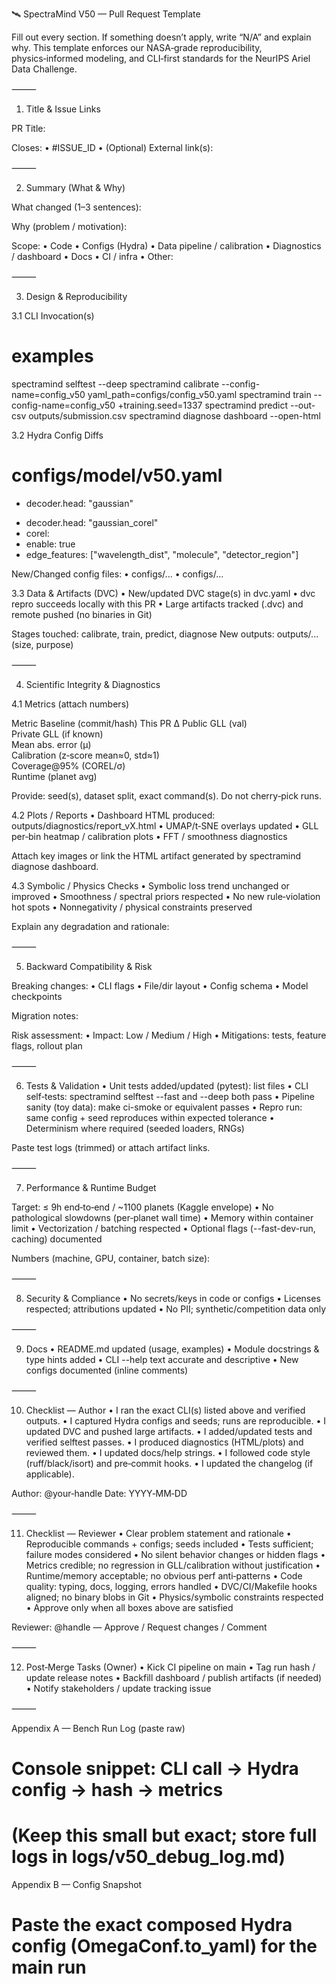 🛰️ SpectraMind V50 — Pull Request Template

Fill out every section. If something doesn’t apply, write “N/A” and explain why. This template enforces our NASA‑grade reproducibility, physics‑informed modeling, and CLI‑first standards for the NeurIPS Ariel Data Challenge.

⸻

1) Title & Issue Links

PR Title:

<!-- concise, imperative: e.g., “Add COREL edge‑feature GNN and calibrator hooks” -->


Closes:
	•	#ISSUE_ID
	•	(Optional) External link(s):

⸻

2) Summary (What & Why)

What changed (1–3 sentences):

<!-- high‑level overview -->


Why (problem / motivation):

<!-- scientific/engineering rationale; expected impact on μ/σ accuracy, GLL, calibration, or runtime -->


Scope:
	•	Code
	•	Configs (Hydra)
	•	Data pipeline / calibration
	•	Diagnostics / dashboard
	•	Docs
	•	CI / infra
	•	Other:

⸻

3) Design & Reproducibility

3.1 CLI Invocation(s)

<!-- Copy‑paste the exact commands you ran (no paraphrasing). Use the unified Typer CLI. -->


# examples
spectramind selftest --deep
spectramind calibrate --config-name=config_v50 yaml_path=configs/config_v50.yaml
spectramind train --config-name=config_v50 +training.seed=1337
spectramind predict --out-csv outputs/submission.csv
spectramind diagnose dashboard --open-html

3.2 Hydra Config Diffs

<!-- Paste minimal, focused diffs (before → after). If new files, list them. -->


# configs/model/v50.yaml
- decoder.head: "gaussian"
+ decoder.head: "gaussian_corel"
+ corel:
+   enable: true
+   edge_features: ["wavelength_dist", "molecule", "detector_region"]

New/Changed config files:
	•	configs/...
	•	configs/...

3.3 Data & Artifacts (DVC)
	•	New/updated DVC stage(s) in dvc.yaml
	•	dvc repro succeeds locally with this PR
	•	Large artifacts tracked (.dvc) and remote pushed (no binaries in Git)

Stages touched: calibrate, train, predict, diagnose
New outputs: outputs/... (size, purpose)

⸻

4) Scientific Integrity & Diagnostics

4.1 Metrics (attach numbers)

Metric	Baseline (commit/hash)	This PR	Δ
Public GLL (val)			
Private GLL (if known)			
Mean abs. error (μ)			
Calibration (z‑score mean≈0, std≈1)			
Coverage@95% (COREL/σ)			
Runtime (planet avg)			

Provide: seed(s), dataset split, exact command(s). Do not cherry‑pick runs.

4.2 Plots / Reports
	•	Dashboard HTML produced: outputs/diagnostics/report_vX.html
	•	UMAP/t‑SNE overlays updated
	•	GLL per‑bin heatmap / calibration plots
	•	FFT / smoothness diagnostics

Attach key images or link the HTML artifact generated by spectramind diagnose dashboard.

4.3 Symbolic / Physics Checks
	•	Symbolic loss trend unchanged or improved
	•	Smoothness / spectral priors respected
	•	No new rule‑violation hot spots
	•	Nonnegativity / physical constraints preserved

Explain any degradation and rationale:

⸻

5) Backward Compatibility & Risk

Breaking changes:
	•	CLI flags
	•	File/dir layout
	•	Config schema
	•	Model checkpoints

Migration notes:

<!-- how existing users update; provide one‑command recipe -->


Risk assessment:
	•	Impact: Low / Medium / High
	•	Mitigations: tests, feature flags, rollout plan

⸻

6) Tests & Validation
	•	Unit tests added/updated (pytest): list files
	•	CLI self‑tests: spectramind selftest --fast and --deep both pass
	•	Pipeline sanity (toy data): make ci-smoke or equivalent passes
	•	Repro run: same config + seed reproduces within expected tolerance
	•	Determinism where required (seeded loaders, RNGs)

Paste test logs (trimmed) or attach artifact links.

⸻

7) Performance & Runtime Budget

Target: ≤ 9h end‑to‑end / ~1100 planets (Kaggle envelope)
	•	No pathological slowdowns (per‑planet wall time)
	•	Memory within container limit
	•	Vectorization / batching respected
	•	Optional flags (--fast-dev-run, caching) documented

Numbers (machine, GPU, container, batch size):

⸻

8) Security & Compliance
	•	No secrets/keys in code or configs
	•	Licenses respected; attributions updated
	•	No PII; synthetic/competition data only

⸻

9) Docs
	•	README.md updated (usage, examples)
	•	Module docstrings & type hints added
	•	CLI --help text accurate and descriptive
	•	New configs documented (inline comments)

⸻

10) Checklist — Author
	•	I ran the exact CLI(s) listed above and verified outputs.
	•	I captured Hydra configs and seeds; runs are reproducible.
	•	I updated DVC and pushed large artifacts.
	•	I added/updated tests and verified selftest passes.
	•	I produced diagnostics (HTML/plots) and reviewed them.
	•	I updated docs/help strings.
	•	I followed code style (ruff/black/isort) and pre‑commit hooks.
	•	I updated the changelog (if applicable).

Author: @your‑handle
Date: YYYY‑MM‑DD

⸻

11) Checklist — Reviewer
	•	Clear problem statement and rationale
	•	Reproducible commands + configs; seeds included
	•	Tests sufficient; failure modes considered
	•	No silent behavior changes or hidden flags
	•	Metrics credible; no regression in GLL/calibration without justification
	•	Runtime/memory acceptable; no obvious perf anti‑patterns
	•	Code quality: typing, docs, logging, errors handled
	•	DVC/CI/Makefile hooks aligned; no binary blobs in Git
	•	Physics/symbolic constraints respected
	•	Approve only when all boxes above are satisfied

Reviewer: @handle — Approve / Request changes / Comment

⸻

12) Post‑Merge Tasks (Owner)
	•	Kick CI pipeline on main
	•	Tag run hash / update release notes
	•	Backfill dashboard / publish artifacts (if needed)
	•	Notify stakeholders / update tracking issue

⸻

Appendix A — Bench Run Log (paste raw)

# Console snippet: CLI call → Hydra config → hash → metrics
# (Keep this small but exact; store full logs in logs/v50_debug_log.md)

Appendix B — Config Snapshot

# Paste the exact composed Hydra config (OmegaConf.to_yaml) for the main run

<!--
Notes for contributors:

• Use the unified Typer CLI for every operation; do not script around it.
• Treat configs as code (Hydra groups/overrides). Capture the composed config in this PR.
• Version large data and models with DVC; never commit binaries to Git.
• Diagnostics are first‑class: produce the HTML dashboard and key plots for every model change.
• Physics and symbolic constraints are not optional — explain deviations.

-->
